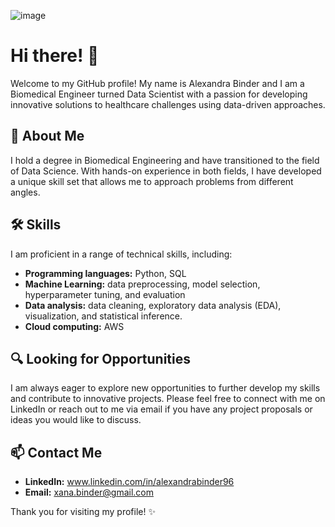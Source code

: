 ![image](https://drive.google.com/uc?id=1TZMkuuGfx2PNvQ_3cbm_3ccLa3Ukk8AV)
# Hi there! 👋
Welcome to my GitHub profile! My name is Alexandra Binder and I am a Biomedical Engineer turned Data Scientist with a passion for developing innovative solutions to healthcare challenges using data-driven approaches.

## 🤗 About Me
I hold a degree in Biomedical Engineering and have transitioned to the field of Data Science. With hands-on experience in both fields, I have developed a unique skill set that allows me to approach problems from different angles.

## 🛠 Skills
I am proficient in a range of technical skills, including:
- **Programming languages:** Python, SQL
- **Machine Learning:** data preprocessing, model selection, hyperparameter tuning, and evaluation
- **Data analysis:** data cleaning, exploratory data analysis (EDA), visualization, and statistical inference.
- **Cloud computing:** AWS

## 🔍 Looking for Opportunities
I am always eager to explore new opportunities to further develop my skills and contribute to innovative projects. Please feel free to connect with me on LinkedIn or reach out to me via email if you have any project proposals or ideas you would like to discuss.

## 📫 Contact Me
- **LinkedIn:** www.linkedin.com/in/alexandrabinder96
- **Email:** xana.binder@gmail.com

Thank you for visiting my profile! ✨
